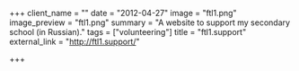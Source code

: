 +++
client_name = ""
date = "2012-04-27"
image = "ftl1.png"
image_preview = "ftl1.png"
summary = "A website to support my secondary school (in Russian)."
tags = ["volunteering"]
title = "ftl1.support"
external_link = "http://ftl1.support/"

+++
